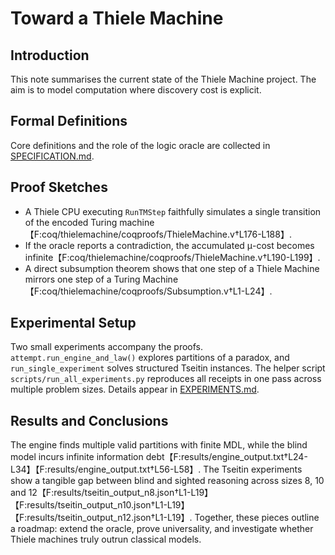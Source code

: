 # Toward a Thiele Machine

## Introduction
This note summarises the current state of the Thiele Machine project. The aim is to model computation where discovery cost is explicit.

## Formal Definitions
Core definitions and the role of the logic oracle are collected in [SPECIFICATION.md](SPECIFICATION.md).

## Proof Sketches
- A Thiele CPU executing `RunTMStep` faithfully simulates a single transition of the encoded Turing machine【F:coq/thielemachine/coqproofs/ThieleMachine.v†L176-L188】.
- If the oracle reports a contradiction, the accumulated μ-cost becomes infinite【F:coq/thielemachine/coqproofs/ThieleMachine.v†L190-L199】.
- A direct subsumption theorem shows that one step of a Thiele Machine mirrors one step of a Turing Machine【F:coq/thielemachine/coqproofs/Subsumption.v†L1-L24】.

## Experimental Setup
Two small experiments accompany the proofs. `attempt.run_engine_and_law()` explores partitions of a paradox, and `run_single_experiment` solves structured Tseitin instances. The helper script `scripts/run_all_experiments.py` reproduces all receipts in one pass across multiple problem sizes. Details appear in [EXPERIMENTS.md](EXPERIMENTS.md).

## Results and Conclusions
The engine finds multiple valid partitions with finite MDL, while the blind model incurs infinite information debt【F:results/engine_output.txt†L24-L34】【F:results/engine_output.txt†L56-L58】. The Tseitin experiments show a tangible gap between blind and sighted reasoning across sizes 8, 10 and 12【F:results/tseitin_output_n8.json†L1-L19】【F:results/tseitin_output_n10.json†L1-L19】【F:results/tseitin_output_n12.json†L1-L19】. Together, these pieces outline a roadmap: extend the oracle, prove universality, and investigate whether Thiele machines truly outrun classical models.
